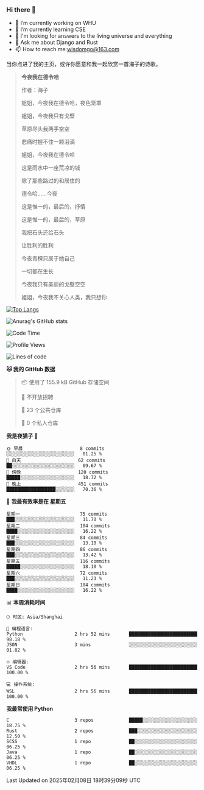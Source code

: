 ### Hi there 👋



- 🔭 I’m currently working on WHU
- 🌱 I’m currently learning CSE
- 🤔 I'm looking for answers to the living universe and everything
- 💬 Ask me about Django and Rust
- 📫 How to reach me:wisdomgo@163.com

当你点进了我的主页，或许你愿意和我一起欣赏一首海子的诗歌。

>**今夜我在德令哈**
>
>作者：海子
>
>姐姐，今夜我在德令哈，夜色笼罩
>
>姐姐，今夜我只有戈壁
>
>草原尽头我两手空空
>
>悲痛时握不住一颗泪滴
>
>姐姐，今夜我在德令哈
>
>这是雨水中一座荒凉的城
>
>除了那些路过的和居住的
>
>德令哈......今夜
>
>这是惟一的，最后的，抒情
>
>这是惟一的，最后的，草原
>
>我把石头还给石头
>
>让胜利的胜利
>
>今夜青稞只属于她自己
>
>一切都在生长
>
>今夜我只有美丽的戈壁空空
>
>姐姐，今夜我不关心人类，我只想你



[![Top Langs](https://github-readme-stats.vercel.app/api/top-langs/?username=wisdomgo&theme=onedark)](https://github.com/anuraghazra/github-readme-stats)

![Anurag's GitHub stats](https://github-readme-stats.vercel.app/api?username=wisdomgo&hide=contribs,stars&theme=synthwave)

<!--START_SECTION:waka-->
![Code Time](http://img.shields.io/badge/Code%20Time-433%20hrs%2043%20mins-blue)

![Profile Views](http://img.shields.io/badge/%E4%B8%AA%E4%BA%BA%E8%B5%84%E6%96%99%E8%A7%82%E7%9C%8B%E6%AC%A1%E6%95%B0-3-blue)

![Lines of code](https://img.shields.io/badge/%E4%BB%8E%E3%80%8CHello%20World%E3%80%8D%E8%B5%B7%E6%88%91%E5%B7%B2%E7%BB%8F%E5%86%99%E4%BA%86-639.5%20thousand%20%E8%A1%8C%E4%BB%A3%E7%A0%81-blue)

**🐱 我的 GitHub 数据** 

> 📦  使用了 155.9 kB GitHub 存储空间 
 > 
> 🚫 不开放招聘
 > 
> 📜 23 个公共仓库 
 > 
> 🔑 0 个私人仓库 
 > 
**我是夜猫子 🦉** 

```text
🌞 早晨                     8 commits           ░░░░░░░░░░░░░░░░░░░░░░░░░   01.25 % 
🌆 白天                     62 commits          ██░░░░░░░░░░░░░░░░░░░░░░░   09.67 % 
🌃 傍晚                     120 commits         █████░░░░░░░░░░░░░░░░░░░░   18.72 % 
🌙 晚上                     451 commits         ██████████████████░░░░░░░   70.36 % 
```
📅 **我最有效率是在 星期五** 

```text
星期一                      75 commits          ███░░░░░░░░░░░░░░░░░░░░░░   11.70 % 
星期二                      104 commits         ████░░░░░░░░░░░░░░░░░░░░░   16.22 % 
星期三                      84 commits          ███░░░░░░░░░░░░░░░░░░░░░░   13.10 % 
星期四                      86 commits          ███░░░░░░░░░░░░░░░░░░░░░░   13.42 % 
星期五                      116 commits         █████░░░░░░░░░░░░░░░░░░░░   18.10 % 
星期六                      72 commits          ███░░░░░░░░░░░░░░░░░░░░░░   11.23 % 
星期日                      104 commits         ████░░░░░░░░░░░░░░░░░░░░░   16.22 % 
```


📊 **本周消耗时间** 

```text
🕑︎ 时区: Asia/Shanghai

💬 编程语言: 
Python                   2 hrs 52 mins       █████████████████████████   98.18 % 
JSON                     3 mins              ░░░░░░░░░░░░░░░░░░░░░░░░░   01.82 % 

🔥 编辑器: 
VS Code                  2 hrs 56 mins       █████████████████████████   100.00 % 

💻 操作系统: 
WSL                      2 hrs 56 mins       █████████████████████████   100.00 % 
```

**我最常使用 Python** 

```text
C                        3 repos             █████░░░░░░░░░░░░░░░░░░░░   18.75 % 
Rust                     2 repos             ███░░░░░░░░░░░░░░░░░░░░░░   12.50 % 
SCSS                     1 repo              ██░░░░░░░░░░░░░░░░░░░░░░░   06.25 % 
Java                     1 repo              ██░░░░░░░░░░░░░░░░░░░░░░░   06.25 % 
VHDL                     1 repo              ██░░░░░░░░░░░░░░░░░░░░░░░   06.25 % 
```




 Last Updated on 2025年02月08日 18时39分09秒 UTC
<!--END_SECTION:waka-->
